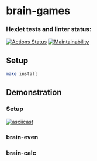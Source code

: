 # brain-games
### Hexlet tests and linter status:
[![Actions Status](https://github.com/forever-yes/frontend-project-lvl1/workflows/hexlet-check/badge.svg)](https://github.com/forever-yes/frontend-project-lvl1/actions)
[![Maintainability](https://api.codeclimate.com/v1/badges/a99a88d28ad37a79dbf6/maintainability)](https://codeclimate.com/github/codeclimate/codeclimate/maintainability)

## Setup
```sh
make install
```

## Demonstration
### Setup
[![asciicast](https://asciinema.org/a/501710.svg)](https://asciinema.org/a/501710)

### brain-even

### brain-calc